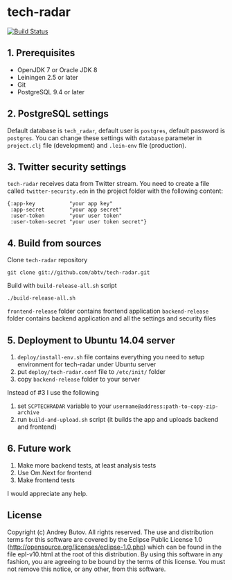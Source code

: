 # tech-radar

[![Build Status](https://travis-ci.org/abtv/tech-radar.svg?branch=master)](https://travis-ci.org/abtv/tech-radar)

## 1. Prerequisites
* OpenJDK 7 or Oracle JDK 8
* Leiningen 2.5 or later
* Git
* PostgreSQL 9.4 or later

## 2. PostgreSQL settings

Default database is `tech_radar`, default user is `postgres`, default password is `postgres`. 
You can change these settings with `database` parameter in `project.clj` file (development) and `.lein-env` file (production).

## 3. Twitter security settings

`tech-radar` receives data from Twitter stream. You need to create a file called `twitter-security.edn` 
in the project folder with the following content:

```
{:app-key           "your app key"
 :app-secret        "your app secret"
 :user-token        "your user token"
 :user-token-secret "your user token secret"}
```

## 4. Build from sources

Clone `tech-radar` repository

```
git clone git://github.com/abtv/tech-radar.git
```

Build with `build-release-all.sh` script 

```
./build-release-all.sh
```

`frontend-release` folder contains frontend application
`backend-release` folder contains backend application and all the settings and security files

## 5. Deployment to Ubuntu 14.04 server

1. `deploy/install-env.sh` file contains everything you need to setup environment for tech-radar under Ubuntu server
2. put `deploy/tech-radar.conf` file to `/etc/init/` folder
3. copy `backend-release` folder to your server

Instead of #3 I use the following

1. set `SCPTECHRADAR` variable to your `username@address:path-to-copy-zip-archive`
2. run `build-and-upload.sh` script (it builds the app and uploads backend and frontend)

## 6. Future work

1. Make more backend tests, at least analysis tests
2. Use Om.Next for frontend
3. Make frontend tests

I would appreciate any help.

## License

Copyright (c) Andrey Butov. All rights reserved. The use and
distribution terms for this software are covered by the Eclipse
Public License 1.0 (http://opensource.org/licenses/eclipse-1.0.php)
which can be found in the file epl-v10.html at the root of this
distribution. By using this software in any fashion, you are
agreeing to be bound by the terms of this license. You must
not remove this notice, or any other, from this software.
